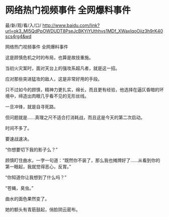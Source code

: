 # 网络热门视频事件 全网爆料事件

最/新/观/看/入/口/ http://www.baidu.com/link?url=ok3_Ml5QdPpOWDUDT8PseJcBKYiYUthhvs1MDf_XWaxIqoOiiz3h9rK40scs4rg4&wd

网络热门视频事件 全网爆料事件

这是顾慎危机之时的布局，也算是故技重施。

当初火灾案时，面对天台上的强攻系超凡者，就是这一招。

应对那些突进猛攻的敌人，这是非常好用的手段。

只不过如今的顾慎，精神力更扎实，绵长，而且更有经验，他选择在逼仄昏暗的环境中，缔造出肉眼几乎看不见的无形丝线。

一旦冲锋，就是自寻死路。

但问题就是……真理之尺不适合打消耗战，而且这是今天的第二次启动。

时间不多了。

要速战速决。

“你想要切下我的影子么？”

顾慎盯住曲水，一字一句道：“既然你不装了，那么我也摊牌好了……从看到你的第一眼起，我就觉得恶心，反胃。”

“你知道你让我想到了什么吗？”

“苍蝇，臭虫。”

曲水的面色果然变了。

她的额头有青筋鼓起，俏脸阴云密布。
